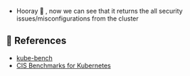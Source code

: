 * Hooray 🥳 , now we can see that it returns the all security issues/misconfigurations from the cluster

## 🔖 References

* [kube-bench](https://github.com/aquasecurity/kube-bench)
* [CIS Benchmarks for Kubernetes](https://www.cisecurity.org/benchmark/kubernetes)